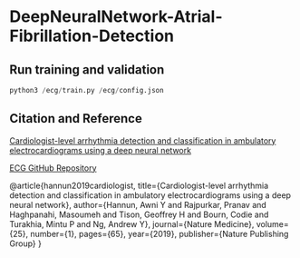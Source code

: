 # DeepNeuralNetwork-Atrial-Fibrillation-Detection


## Run training and validation

```python
python3 /ecg/train.py /ecg/config.json
```
## Citation and Reference

[Cardiologist-level arrhythmia detection and classification in ambulatory electrocardiograms using a deep neural network](https://www.nature.com/articles/s41591-018-0268-3)

[ECG GitHub Repository](https://github.com/awni/ecg)

@article{hannun2019cardiologist,
  title={Cardiologist-level arrhythmia detection and classification in ambulatory electrocardiograms using a deep neural network},
  author={Hannun, Awni Y and Rajpurkar, Pranav and Haghpanahi, Masoumeh and Tison, Geoffrey H and Bourn, Codie and Turakhia, Mintu P and Ng, Andrew Y},
  journal={Nature Medicine},
  volume={25},
  number={1},
  pages={65},
  year={2019},
  publisher={Nature Publishing Group}
}
